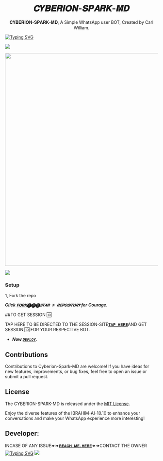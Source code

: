  <h1 align="center"> 𝑪𝒀𝑩𝑬𝑹𝑰𝑶𝑵-𝑺𝑷𝑨𝑹𝑲-𝑴𝑫 </h1>
<p align="center"> 𝐂𝐘𝐁𝐄𝐑𝐈𝐎𝐍-𝐒𝐏𝐀𝐑𝐊-𝐌𝐃, A Simple WhatsApp user BOT, Created by Carl William.
</p>

[![Typing SVG](https://readme-typing-svg.herokuapp.com?font=Rockstar-ExtraBold&color=blue&lines=𝕮𝖄𝕭𝕰𝕽𝕴𝕺𝕹+𝕾𝕻𝕬𝕽𝕶+𝕸𝕯+𝕭𝖄+𝕮𝕬𝕽𝕷)](https://git.io/typing-svg)

<a><img src='https://i.imgur.com/LyHic3i.gif'/></a>


<img src="https://telegra.ph/file/c744958d33851b1e4d10b.jpg" width="700" height="700"/>


<a><img src='https://i.imgur.com/LyHic3i.gif'/></a>


### Setup

1, Fork the repo

   ***Click [`𝐅𝐎𝐑𝐊`](https://github.com/Carl165/Cyberion-Spark-MD/fork)🅐🅝🅓`𝑺𝑻𝑨𝑹 ☆ 𝑹𝑬𝑷𝑶𝑺𝑰𝑻𝑶𝑹𝒀` for Courage.***
  


##TO GET SESSION 🆔 

TAP HERE TO BE DIRECTED TO THE SESSION-SITE[`𝐓𝐀𝐏 𝐇𝐄𝐑𝐄`](https://github.com/Carl165/SESSION_SITE)AND GET SESSION 🆔 FOR YOUR RESPECTIVE BOT.




   
 - ***Now [`DEPLOY`](https://dashboard.heroku.com/new?template=https://github.com/CARL165/Cyberion-Spark-MD/tree/main?tab=readme-ov-file).***


## Contributions

Contributions to Cyberion-Spark-MD are welcome! If you have ideas for new features, improvements, or bug fixes, feel free to open an issue or submit a pull request.

## License

The CYBERION-SPARK-MD is released under the [MIT License](https://opensource.org/licenses/MIT).

Enjoy the diverse features of the IBRAHIM-AI-10.10  to enhance your conversations and make your WhatsApp experience more interesting!

## Developer:
INCASE OF ANY ISSUE⏩️⏩️[`𝐑𝐄𝐀𝐂𝐇 𝐌𝐄.𝐇𝐄𝐑𝐄`](https://github.com/Carl165/CARLTECH-INFO)⏪️⏪️CONTACT THE OWNER
[![Typing SVG](https://readme-typing-svg.herokuapp.com?font=Rockstar-ExtraBold&color=blue&lines=𝑹𝑬𝑨𝑪𝑯+𝑴𝑬+𝑯𝑬𝑹𝑬+𝑪𝑨𝑹𝑳)](https://git.io/typing-svg)
<a><img src='https://i.imgur.com/LyHic3i.gif'/></a>

